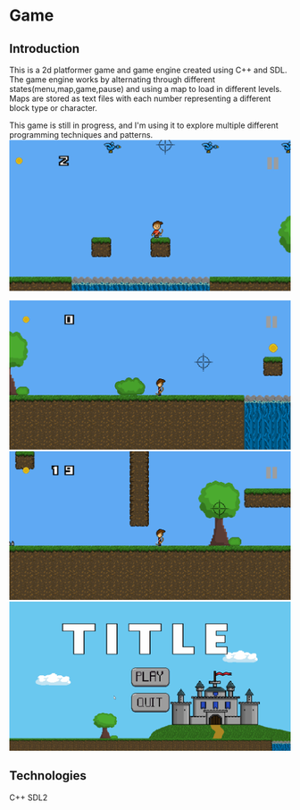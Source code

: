 # Game


## Introduction
This is a 2d platformer game and game engine created using C++ and SDL. The game engine works by alternating through different states(menu,map,game,pause) and using a map to load in different levels. Maps are stored as text files with each number representing a different block type or character.

This game is still in progress, and I'm using it to explore multiple different programming techniques and patterns.
![Game-Image](Assets/PromoPic.png)

![Alt Text](src/Assets/GameDemo.gif)
![Alt Text](src/Assets/GameKnightDemo.gif)
![Alt Text](src/Assets/GameMenuDemo.gif)

## Technologies
C++ SDL2
